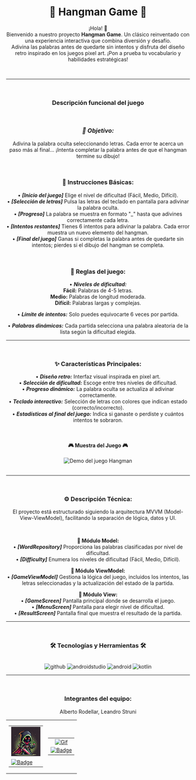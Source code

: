 <div align="center">

# 🎲 Hangman Game 🎲

¡Hola! 👋  
Bienvenido a nuestro proyecto **Hangman Game**. Un clásico reinventado con una experiencia interactiva que combina diversión y desafío.  
Adivina las palabras antes de quedarte sin intentos y disfruta del diseño retro inspirado en los juegos pixel art. ¡Pon a prueba tu vocabulario y habilidades estratégicas!

</br>

---

</br>

### **Descripción funcional del juego**

</br>

### ***🏅 Objetivo:***  
Adivina la palabra oculta seleccionando letras. Cada error te acerca un paso más al final... ¡Intenta completar la palabra antes de que el hangman termine su dibujo!

</br>

### **🚀 Instrucciones Básicas:**

<p align="center">
    
• ***[Inicio del juego]*** Elige el nivel de dificultad (Fácil, Medio, Difícil).  
• ***[Selección de letras]*** Pulsa las letras del teclado en pantalla para adivinar la palabra oculta.  
• ***[Progreso]*** La palabra se muestra en formato "_" hasta que adivines correctamente cada letra.  
• ***[Intentos restantes]*** Tienes 6 intentos para adivinar la palabra. Cada error muestra un nuevo elemento del hangman.  
• ***[Final del juego]*** Ganas si completas la palabra antes de quedarte sin intentos; pierdes si el dibujo del hangman se completa.  
</p>

</br>

### **📝 Reglas del juego:**

<p align="center">
  
• ***Niveles de dificultad:***  
    **Fácil:** Palabras de 4-5 letras.  
    **Medio:** Palabras de longitud moderada.  
    **Difícil:** Palabras largas y complejas.  

• ***Límite de intentos:*** Solo puedes equivocarte 6 veces por partida.  

• ***Palabras dinámicas:*** Cada partida selecciona una palabra aleatoria de la lista según la dificultad elegida.  
</p>

---

</br>

### **✨ Características Principales:**

<p align="center">
  
• ***Diseño retro:*** Interfaz visual inspirada en pixel art.  
• ***Selección de dificultad:*** Escoge entre tres niveles de dificultad.  
• ***Progreso dinámico:*** La palabra oculta se actualiza al adivinar correctamente.  
• ***Teclado interactivo:*** Selección de letras con colores que indican estado (correcto/incorrecto).  
• ***Estadísticas al final del juego:*** Indica si ganaste o perdiste y cuántos intentos te sobraron.  
</p>
<br>

#### 🎮 Muestra del Juego 🎮

<div align="center">
  <img src="resources/Readme-Images/hangman_demo.gif" alt="Demo del juego Hangman" width="800">
</div>

</br>

---

</br>

### **⚙️ Descripción Técnica:**

<p align="center">
  
El proyecto está estructurado siguiendo la arquitectura MVVM (Model-View-ViewModel), facilitando la separación de lógica, datos y UI.  
</p>
<br>

<p align="center">
  
**🧩 Módulo Model:**  
• ***[WordRepository]*** Proporciona las palabras clasificadas por nivel de dificultad.  
• ***[Difficulty]*** Enumera los niveles de dificultad (Fácil, Medio, Difícil).  
</p>

<p align="center">
  
**🧠 Módulo ViewModel:**  
• ***[GameViewModel]*** Gestiona la lógica del juego, incluidos los intentos, las letras seleccionadas y la actualización del estado de la partida.  
</p>

<p align="center">
  
**🎨 Módulo View:**  
• ***[GameScreen]*** Pantalla principal donde se desarrolla el juego.  
• ***[MenuScreen]*** Pantalla para elegir nivel de dificultad.  
• ***[ResultScreen]*** Pantalla final que muestra el resultado de la partida.  
</p>

---

</br>

### 🛠️ Tecnologías y Herramientas 🛠️

</br>

<img alt="github" src="https://user-images.githubusercontent.com/25181517/192108374-8da61ba1-99ec-41d7-80b8-fb2f7c0a4948.png" width="80"/>  
<img alt="androidstudio" src="https://user-images.githubusercontent.com/25181517/192108895-20dc3343-43e3-4a54-a90e-13a4abbc57b9.png" width="80"/>
<img alt="android" src="https://user-images.githubusercontent.com/25181517/117269608-b7dcfb80-ae58-11eb-8e66-6cc8753553f0.png" width="80"/>
<img alt="kotlin" src="https://user-images.githubusercontent.com/25181517/185062810-7ee0c3d2-17f2-4a98-9d8a-a9576947692b.png" width="80"/>

<br>

---

</br>

### Integrantes del equipo: 
<p>
  Alberto Rodellar,
  Leandro Struni</br>
</p>

<table align="center">
  <tr>
    <td>
      <table align="center">
        <tr>
          <td align="center">
            <a href="https://github.com/LeanEmanuel">
              <img src="https://github.com/LeanEmanuel/Images/blob/main/Leandro.png" alt="Mini Leandro" width="80">
            </a>
          </td>
        </tr>
        <tr>
          <td>
            <a href="https://github.com/LeanEmanuel">
              <img src="https://img.shields.io/badge/LeanEmanuel-Git?style=flat&logo=github&logoColor=white&labelColor=black&color=50e520&label=GitHub" alt="Badge">
            </a>
          </td>
        </tr>
      </table>
    </td>
    <td>
      <table align="center">
        <tr>
          <td align="center">
            <a href="https://github.com/AlbertoRodellar">
              <img src="https://media.tenor.com/33I1sOQI3V4AAAAi/heimerdinger.gif" alt="Gif" width="80">
            </a>
          </td>
        </tr>
        <tr>
          <td>
            <a href="https://github.com/AlbertoRodellar">
              <img src="https://img.shields.io/badge/AlbertoRodellar-Git?style=flat&logo=github&logoColor=white&labelColor=black&color=50e520&label=GitHub" alt="Badge">
            </a>
          </td>
        </tr>
      </table>
    </td>
  </tr>
</table>
